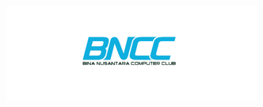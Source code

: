 <img src="https://github.com/BNCC-Malang/.github/blob/main/assets/Screenshot%202021-09-22%20at%2021-46-41%20BNCC.png">
